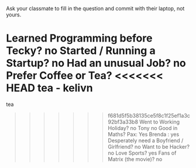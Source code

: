 Ask your classmate to fill in the question and commit with their laptop, not yours.

Learned Programming before Tecky?
no
Started / Running a Startup?
no
Had an unusual Job?
no
Prefer Coffee or Tea?
<<<<<<< HEAD
tea - kelivn
=======
tea
>>>>>>> f681d5f5b38135ce5f8c1f25ef1a3c92bf3a33b8
Went to Working Holiday?
no
Tony no
Good in Maths?
Pax: Yes
Brenda : yes
Desperately need a Boyfriend / Girlfriend?
no
Want to be Hacker?
no
Love Sports?
yes
Fans of Matrix (the movie)?
no